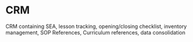 # CRM
CRM containing SEA, lesson tracking, opening/closing checklist, inventory management, SOP References, Curriculum references, data consolidation
